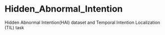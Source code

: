# Hidden_Abnormal_Intention
Hidden Abnormal Intention(HAI) dataset and Temporal Intention Localization (TIL) task

